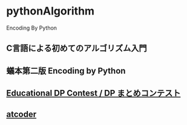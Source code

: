 # pythonAlgorithm

Encoding By Python

## C言語による初めてのアルゴリズム入門
## 蟻本第二版 Encoding by Python
## [Educational DP Contest / DP まとめコンテスト](https://atcoder.jp/contests/dp)
## [atcoder](https://atcoder.jp/?lang=ja)
